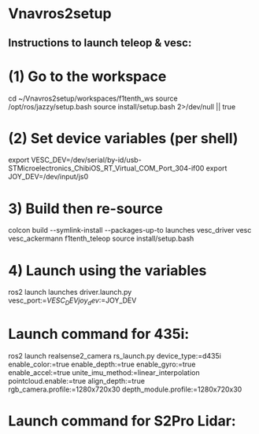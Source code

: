 # Vnavros2setup

## Instructions to launch teleop & vesc:

# (1) Go to the workspace
cd ~/Vnavros2setup/workspaces/f1tenth_ws
source /opt/ros/jazzy/setup.bash
source install/setup.bash 2>/dev/null || true

# (2) Set device variables (per shell)
export VESC_DEV=/dev/serial/by-id/usb-STMicroelectronics_ChibiOS_RT_Virtual_COM_Port_304-if00
export JOY_DEV=/dev/input/js0

# 3) Build then re-source
colcon build --symlink-install --packages-up-to launches vesc_driver vesc vesc_ackermann f1tenth_teleop
source install/setup.bash

# 4) Launch using the variables
ros2 launch launches driver.launch.py vesc_port:=$VESC_DEV joy_dev:=$JOY_DEV



# Launch command for 435i:
ros2 launch realsense2_camera rs_launch.py device_type:=d435i enable_color:=true enable_depth:=true enable_gyro:=true enable_accel:=true unite_imu_method:=linear_interpolation pointcloud.enable:=true align_depth:=true rgb_camera.profile:=1280x720x30 depth_module.profile:=1280x720x30





# Launch command for S2Pro Lidar:


